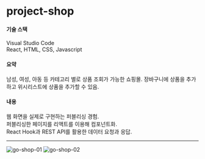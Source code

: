 # project-shop
   
#### 기술 스택 
Visual Studio Code   
React, HTML, CSS, Javascript

#### 요약
남성, 여성, 아동 등 카테고리 별로 상품 조회가 가능한 쇼핑몰.
장바구니에 상품을 추가하고 위시리스트에 상품을 추가할 수 있음.

#### 내용
웹 화면을 실제로 구현하는 퍼블리싱 경험.   
퍼블리싱한 페이지를 리액트를 이용해 컴포넌트화.   
React Hook과 REST API를 활용한 데이터 요청과 응답.   

***   
![go-shop-01](https://user-images.githubusercontent.com/93629526/167405473-d28e86a3-18a8-4397-b18b-4c05b7c01442.JPG)
![go-shop-02](https://user-images.githubusercontent.com/93629526/167405567-1445f125-b14f-42e5-a888-077b2e6a2a57.JPG)
